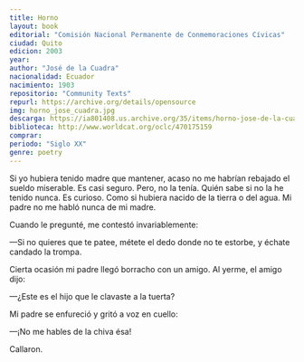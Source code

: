 ```yaml
---
title: Horno
layout: book
editorial: "Comisión Nacional Permanente de Conmemoraciones Cívicas"
ciudad: Quito
edicion: 2003
year: 
author: "José de la Cuadra"
nacionalidad: Ecuador
nacimiento: 1903
repositorio: "Community Texts"
repurl: https://archive.org/details/opensource
img: horno_jose_cuadra.jpg
descarga: https://ia801408.us.archive.org/35/items/horno-jose-de-la-cuadra/Horno%20-%20Jos%C3%A9%20de%20la%20Cuadra.pdf
biblioteca: http://www.worldcat.org/oclc/470175159
comprar: 
periodo: "Siglo XX"
genre: poetry
---
```

 

Si yo hubiera tenido madre que mantener, acaso no me habrían rebajado el sueldo miserable. Es casi seguro. Pero, no la tenía. Quién sabe si no la he tenido nunca. Es curioso. Como si hubiera nacido de la tierra o del agua.
Mi padre no me habló nunca de mi madre.
 
Cuando le pregunté, me contestó invariablemente:

—Si no quieres que te patee, métete el dedo donde no te estorbe, y échate candado la trompa.

Cierta ocasión mi padre llegó borracho con un amigo. Al yerme, el amigo dijo:

—¿Este es el hijo que le clavaste a la tuerta?

Mi padre se enfureció y gritó a voz en cuello:
 
—¡No me hables de la chiva ésa!

Callaron.

